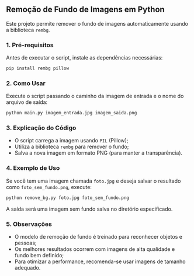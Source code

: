 ## Remoção de Fundo de Imagens em Python

Este projeto permite remover o fundo de imagens automaticamente usando a biblioteca `rembg`.

### 1. Pré-requisitos

Antes de executar o script, instale as dependências necessárias:

```sh
pip install rembg pillow
```

### 2. Como Usar

Execute o script passando o caminho da imagem de entrada e o nome do arquivo de saída:

```sh
python main.py imagem_entrada.jpg imagem_saida.png
```

### 3. Explicação do Código

- O script carrega a imagem usando `PIL` (Pillow);
- Utiliza a biblioteca `rembg` para remover o fundo;
- Salva a nova imagem em formato PNG (para manter a transparência).

### 4. Exemplo de Uso

Se você tem uma imagem chamada `foto.jpg` e deseja salvar o resultado como `foto_sem_fundo.png`, execute:

```sh
python remove_bg.py foto.jpg foto_sem_fundo.png
```

A saída será uma imagem sem fundo salva no diretório especificado.

### 5. Observações

- O modelo de remoção de fundo é treinado para reconhecer objetos e pessoas;
- Os melhores resultados ocorrem com imagens de alta qualidade e fundo bem definido;
- Para otimizar a performance, recomenda-se usar imagens de tamanho adequado.

